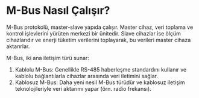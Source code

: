 # M-Bus Nasıl Çalışır?

M-Bus protokolü, master-slave yapıda çalışır. Master cihaz, veri toplama ve kontrol işlevlerini yürüten merkezi bir ünitedir. Slave cihazlar ise ölçüm cihazlarıdır ve enerji tüketim verilerini toplayarak, bu verileri master cihaza aktarırlar.



M-Bus, iki ana iletişim türü sunar:

1. Kablolu M-Bus: Genellikle RS-485 haberleşme standardını kullanır ve kablolu bağlantılarla cihazlar arasında veri iletimini sağlar.
2. Kablosuz M-Bus: Daha yeni nesil M-Bus türüdür ve kablosuz iletişim teknolojileriyle veri aktarımı yapar (örn. radio frekansı).

